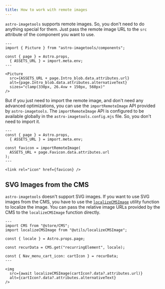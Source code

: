 ```yaml
---
title: How to work with remote images
---
```


`astro-imagetools` supports remote images. So, you don't need to do anything special for them. Just pass the remote image URL to the `src` attribute of the component you want to use.

```astro
---
import { Picture } from "astro-imagetools/components";

const { page } = Astro.props,
  { ASSETS_URL } = import.meta.env;
---

<Picture
  src={ASSETS_URL + page.Intro_blob.data.attributes.url}
  alt={page.Intro_blob.data.attributes.alternativeText}
  sizes="clamp(330px, 26.4vw + 150px, 560px)"
/>
```

But if you just need to import the remote image, and don't need any advanced optimizations, you can use the `importRemoteImage` API provided by `astro-imagetools`. The `importRemoteImage` API is configured to be available globally in the `astro-imagetools.config.mjs` file. So, you don't need to import it.

```astro
---
const { page } = Astro.props,
  { ASSETS_URL } = import.meta.env;

const favicon = importRemoteImage(
  ASSETS_URL + page.Favicon.data.attributes.url
);
---

<link rel="icon" href={favicon} />
```

## SVG Images from the CMS

`astro-imagetools` doesn't support SVG images. If you want to use SVG images from the CMS, you have to use the [`localizeCMSImage`](/src/utils/localizeCMSImage.js) utility function to localize the image. You can pass the relative image URLs provided by the CMS to the `localizeCMSImage` function directly.

```astro
---
import CMS from "@store/CMS";
import localizeCMSImage from "@utils/localizeCMSImage";

const { locale } = Astro.props.page;

const recurData = CMS.get("recurringElement", locale);

const { Nav_menu_cart_icon: cartIcon } = recurData;
---

<img
  src={await localizeCMSImage(cartIcon?.data?.attributes.url)}
  alt={cartIcon?.data?.attributes.alternativeText}
/>
```
